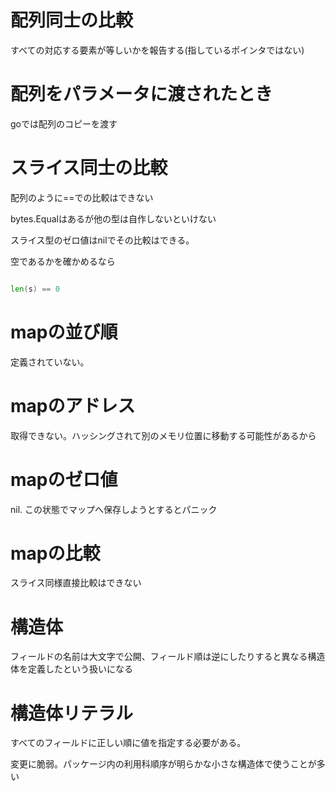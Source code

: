 # 配列同士の比較

すべての対応する要素が等しいかを報告する(指しているポインタではない)

# 配列をパラメータに渡されたとき

goでは配列のコピーを渡す

# スライス同士の比較

配列のように==での比較はできない

bytes.Equalはあるが他の型は自作しないといけない

スライス型のゼロ値はnilでその比較はできる。

空であるかを確かめるなら

```go

len(s) == 0
```

# mapの並び順

定義されていない。


# mapのアドレス

取得できない。ハッシングされて別のメモリ位置に移動する可能性があるから

# mapのゼロ値

nil. この状態でマップへ保存しようとするとパニック

# mapの比較

スライス同様直接比較はできない

# 構造体

フィールドの名前は大文字で公開、フィールド順は逆にしたりすると異なる構造体を定義したという扱いになる

# 構造体リテラル

すべてのフィールドに正しい順に値を指定する必要がある。

変更に脆弱。パッケージ内の利用科順序が明らかな小さな構造体で使うことが多い